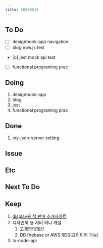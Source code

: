 ```yaml
---
title: 20200519
---
```


## To Do

- [ ] designbook-app navigation
- [ ] blog now.js test
- [o] jest mock api test
- [ ] functional programing prac

## Doing

1. designbook-app
2. blog
3. jest
4. functional programing prac

## Done

1. my-json-server setting

## Issue

## Etc

## Next To Do

## Keep

1. [display용 책 판매 소개사이트](https://www.notion.so/664d830ecbd64cfd92ec8d22efa725fa)
2. 디자인북 용 서버 하나 개설
   1. [ 고객편의개선 ](https://www.notion.so/ec91e42cfe2a40da8c1f01f5d3c83c4a)
   2. DB firebase or AWS RDS(프리티어 가능)
3. ts-node-api
